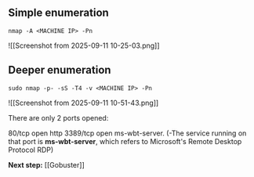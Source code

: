 ## Simple enumeration

```
nmap -A <MACHINE IP> -Pn
```

![[Screenshot from 2025-09-11 10-25-03.png]]

## Deeper enumeration

```
sudo nmap -p- -sS -T4 -v <MACHINE IP> -Pn
```

![[Screenshot from 2025-09-11 10-51-43.png]]

There are only 2 ports opened: 

80/tcp      open  http
3389/tcp open  ms-wbt-server. (-The service running on that port is **ms-wbt-server**, which refers to Microsoft's Remote Desktop Protocol RDP)

**Next step:** [[Gobuster]]